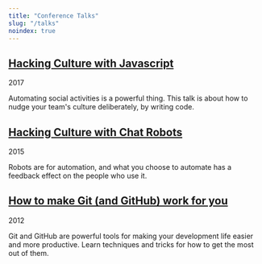 ```yaml
---
title: "Conference Talks"
slug: "/talks"
noindex: true
---
```


## [Hacking Culture with Javascript](/talks/robots2)

<p class="meta">2017</p>

Automating social activities is a powerful thing.
This talk is about how to nudge your team's culture deliberately, by writing code.

## [Hacking Culture with Chat Robots](/talks/robots)

<p class="meta">2015</p>

Robots are for automation, and what you choose to automate has a
feedback effect on the people who use it.

## [How to make Git (and GitHub) work for you](/talks/openblend)

<p class="meta">2012</p>

Git and GitHub are powerful tools for making your development life easier and
more productive. Learn techniques and tricks for how to get the most out of
them.
